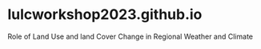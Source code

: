 # lulcworkshop2023.github.io
Role of Land Use and land Cover Change in Regional Weather and Climate 
